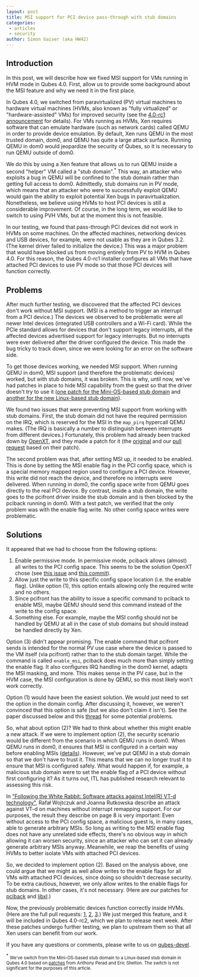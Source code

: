 ```yaml
---
layout: post
title: MSI support for PCI device pass-through with stub domains
categories:
 - articles
 - security
author: Simon Gaiser (aka HW42)
---
```


Introduction
------------

In this post, we will describe how we fixed MSI support for VMs running in HVM mode in Qubes 4.0.
First, allow us to provide some background about the MSI feature and why we need it in the first place.

In Qubes 4.0, we switched from paravirtualized (PV) virtual machines to hardware virtual machines (HVMs, also known as "fully virtualized" or "hardware-assisted" VMs) for improved security (see the [4.0-rc1 announcement][rc1-announce] for details).
For VMs running as HVMs, Xen requires software that can emulate hardware (such as network cards) called QEMU in order to provide device emulation.
By default, Xen runs QEMU in the most trusted domain, dom0, and QEMU has quite a large attack surface.
Running QEMU in dom0 would jeopardize the security of Qubes, so it is necessary to run QEMU outside of dom0.

We do this by using a Xen feature that allows us to run QEMU inside a second "helper" VM called a "stub domain".<sup>\*</sup>
This way, an attacker who exploits a bug in QEMU will be confined to the stub domain rather than getting full access to dom0.
Admittedly, stub domains run in PV mode, which means that an attacker who were to successfully exploit QEMU would gain the ability to exploit potential Xen bugs in paravirtualization.
Nonetheless, we believe using HVMs to host PCI devices is still a considerable improvement.
Of course, in the long term, we would like to switch to using PVH VMs, but at the moment this is not feasible.

In our testing, we found that pass-through PCI devices did not work in HVMs on some machines.
On the affected machines, networking devices and USB devices, for example, were not usable as they are in Qubes 3.2.
(The kernel driver failed to initialize the device.)
This was a major problem that would have blocked us from moving entirely from PV to HVM in Qubes 4.0.
For this reason, the Qubes 4.0-rc1 installer configures all VMs that have attached PCI devices to use PV mode so that those PCI devices will function correctly.

Problems
--------

After much further testing, we discovered that the affected PCI devices don't work without MSI support.
(MSI is a method to trigger an interrupt from a PCI device.)
The devices we observed to be problematic were all newer Intel devices (integrated USB controllers and a Wi-Fi card).
While the PCIe standard allows for devices that don't support legacy interrupts, all the affected devices advertised support for legacy interrupts.
But no interrupts were ever delivered after the driver configured the device.
This made the bug tricky to track down, since we were looking for an error on the software side.

To get those devices working, we needed MSI support.
When running QEMU in dom0, MSI support (and therefore the problematic devices) worked, but with stub domains, it was broken.
This is why, until now, we've had patches in place to hide MSI capability from the guest so that the driver doesn't try to use it ([one patch for the Mini-OS-based stub domain][msi-cap-disable-minios] and [another for the new Linux-based stub domain][msi-cap-disable-linux]).

We found two issues that were preventing MSI support from working with stub domains.
First, the stub domain did not have the required permission on the IRQ, which is reserved for the MSI in the `map_pirq` hypercall QEMU makes.
(The IRQ is basically a number to distinguish between interrupts from different devices.)
Fortunately, this problem had already been tracked down by [OpenXT][openxt], and they made a patch for it (the [original][irq-allow-orig] and our [pull request][irq-allow-qubes] based on their patch).

The second problem was that, after setting MSI up, it needed to be enabled.
This is done by setting the MSI enable flag in the PCI config space, which is a special memory mapped region used to configure a PCI device.
However, this write did not reach the device, and therefore no interrupts were delivered.
When running in dom0, the config space write from QEMU goes directly to the real PCI device.
By contrast, inside a stub domain, the write goes to the pcifront driver inside the stub domain and is then blocked by the pciback running in dom0.
With a test patch, we verified that the only problem was with the enable flag write.
No other config space writes were problematic.

Solutions
---------

It appeared that we had to choose from the following options:

1. Enable permissive mode.
   In permissive mode, pciback allows (almost) all writes to the PCI config space.
   This seems to be the solution OpenXT chose (see [this issue][enable-issue-openxt] and [this commit][enable-commit-openxt]).
2. Allow just the write to this specific config space location (i.e. the enable flag).
   Unlike option (1), this option entails allowing only the required write and no others.
3. Since pcifront has the ability to issue a specific command to pciback to enable MSI, maybe QEMU should send this command instead of the write to the config space.
4. Something else.
   For example, maybe the MSI config should not be handled by QEMU at all in the case of stub domains but should instead be handled directly by Xen.

Option (3) didn't appear promising.
The enable command that pcifront sends is intended for the normal PV use case where the device is passed to the VM itself (via pcifront) rather than to the stub domain target.
While the command is called `enable_msi`, pciback does much more than simply setting the enable flag.
It also configures IRQ handling in the dom0 kernel, adapts the MSI masking, and more.
This makes sense in the PV case, but in the HVM case, the MSI configuration is done by QEMU, so this most likely won't work correctly.

Option (1) would have been the easiest solution.
We would just need to set the option in the domain config.
After discussing it, however, we weren't convinced that this option is safe (but we also don't claim it isn't).
See the paper discussed below and this [thread][permissive-thread] for some potential problems.

So, what about option (2)?
We had to think about whether this might enable a new attack.
If we were to implement option (2), the security scenario would be different from the scenario in which QEMU runs in dom0.
When QEMU runs in dom0, it ensures that MSI is configured in a certain way before enabling MSIs ([details][qemu-msi-enable-write]).
However, we've put QEMU in a stub domain so that we don't have to trust it.
This means that we can no longer trust it to ensure that MSI is configured safely.
What would happen if, for example, a malicious stub domain were to set the enable flag of a PCI device without first configuring it?
As it turns out, ITL has published research relevant to assessing this risk.

In ["Following the White Rabbit: Software attacks against Intel(R) VT-d technology"][paper], Rafał Wojtczuk and Joanna Rutkowska describe an attack against VT-d on machines without interrupt remapping support.
For our purposes, the result they describe on page 8 is very important:
Even without access to the PCI config space, a malicious guest is, in many cases, able to generate arbitrary MSIs.
So long as writing to the MSI enable flag does not have any unrelated side effects, there's no obvious way in which allowing it can worsen security, since an attacker who can set it can already generate arbitrary MSIs anyway.
Meanwhile, we reap the benefits of using HVMs to better isolate VMs with attached PCI devices.

So, we decided to implement option (2).
Based on the analysis above, one could argue that we might as well allow writes to the enable flags for all VMs with attached PCI devices, since doing so shouldn't decrease security.
To be extra cautious, however, we only allow writes to the enable flags for stub domains.
In other cases, it's not necessary.
(Here are our patches for [pciback][patch-pciback] and [libxl][patch-libxl].)

Now, the previously problematic devices function correctly inside HVMs.
(Here are the full pull requests: [1][pr-linux-kernel], [2][pr-vmm-xen], [3][pr-vmm-xen-stubdom-linux].)
We just merged this feature, and it will be included in Qubes 4.0-rc2, which we plan to release next week.
After these patches undergo further testing, we plan to upstream them so that all Xen users can benefit from our work.

If you have any questions or comments, please write to us on [qubes-devel][qubes-devel].

<sup>\*</sup> <small>We've switch from the Mini-OS-based stub domain to a Linux-based stub domain in Qubes 4.0 based on [patches][linux-stubdom-orig-patches] from Anthony Perad and Eric Shelton.
The switch is not significant for the purposes of this article.</small>

[rc1-announce]: /news/2017/07/31/qubes-40-rc1/#fully-virtualized-vms-for-better-isolation
[msi-cap-disable-minios]: https://github.com/QubesOS/qubes-vmm-xen/blob/ff5eaaa777e9d6ba42242479d1cabacfbdc728ca/patches.misc/hvmpt02-disable-msi-caps.patch
[msi-cap-disable-linux]: https://github.com/QubesOS/qubes-vmm-xen-stubdom-linux/blob/71a01b41a9cf69d580c652a7147c0a8eb33ced97/qemu/patches/disable-msi-caps.patch
[openxt]: http://openxt.org/
[irq-allow-orig]: https://github.com/OpenXT/xenclient-oe/blob/5e0e7304a5a3c75ef01240a1e3673665b2aaf05e/recipes-extended/xen/files/stubdomain-msi-irq-access.patch
[irq-allow-qubes]: https://github.com/QubesOS/qubes-vmm-xen/pull/15/commits/2a5229f24296347a40ba3250465a61ca425a6146
[enable-issue-openxt]: https://openxt.atlassian.net/browse/OXT-894
[enable-commit-openxt]: https://github.com/OpenXT/manager/pull/52/commits/5950ebe73f2411f3af37f5dd56c5c70619e5d99f
[qubes-devel]: https://qubes-doc-rst.readthedocs.io/en/latest/introduction/support.html#qubes-devel
[qemu-msi-enable-write]: https://git.qemu.org/?p=qemu.git;a=blob;f=hw/xen/xen_pt_config_init.c;h=6f18366f6768ee3d7b72f588dc990a6329124a04;hb=359c41abe32638adad503e386969fa428cecff52#l1114
[paper]: https://invisiblethingslab.com/resources/2011/Software%20Attacks%20on%20Intel%20VT-d.pdf
[patch-pciback]: https://github.com/QubesOS/qubes-linux-kernel/pull/12/commits/96b956b38cb24230848a563d3e1ce359c8d8db66
[patch-libxl]: https://github.com/QubesOS/qubes-vmm-xen/pull/15/commits/55ef595451d9e2e5583a31c4a3600507ae5500f7
[linux-stubdom-orig-patches]: https://lists.xenproject.org/archives/html/xen-devel/2015-02/msg00426.html
[permissive-thread]: https://lists.xenproject.org/archives/html/xen-devel/2010-07/msg00257.html
[pr-vmm-xen]: https://github.com/QubesOS/qubes-vmm-xen/pull/15
[pr-linux-kernel]: https://github.com/QubesOS/qubes-linux-kernel/pull/12
[pr-vmm-xen-stubdom-linux]: https://github.com/QubesOS/qubes-vmm-xen-stubdom-linux/pull/3
